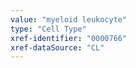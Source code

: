 ```yaml
---
value: "myeloid leukocyte"
type: "Cell Type"
xref-identifier: "0000766"
xref-dataSource: "CL"
---
```

